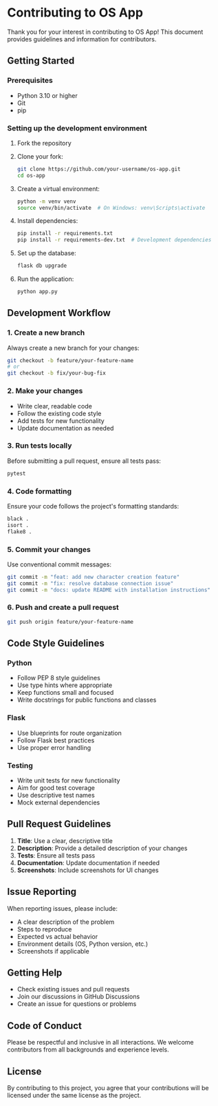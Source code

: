 # Contributing to OS App

Thank you for your interest in contributing to OS App! This document provides guidelines and information for contributors.

## Getting Started

### Prerequisites
- Python 3.10 or higher
- Git
- pip

### Setting up the development environment

1. Fork the repository
2. Clone your fork:
   ```bash
   git clone https://github.com/your-username/os-app.git
   cd os-app
   ```

3. Create a virtual environment:
   ```bash
   python -m venv venv
   source venv/bin/activate  # On Windows: venv\Scripts\activate
   ```

4. Install dependencies:
   ```bash
   pip install -r requirements.txt
   pip install -r requirements-dev.txt  # Development dependencies
   ```

5. Set up the database:
   ```bash
   flask db upgrade
   ```

6. Run the application:
   ```bash
   python app.py
   ```

## Development Workflow

### 1. Create a new branch
Always create a new branch for your changes:
```bash
git checkout -b feature/your-feature-name
# or
git checkout -b fix/your-bug-fix
```

### 2. Make your changes
- Write clear, readable code
- Follow the existing code style
- Add tests for new functionality
- Update documentation as needed

### 3. Run tests locally
Before submitting a pull request, ensure all tests pass:
```bash
pytest
```

### 4. Code formatting
Ensure your code follows the project's formatting standards:
```bash
black .
isort .
flake8 .
```

### 5. Commit your changes
Use conventional commit messages:
```bash
git commit -m "feat: add new character creation feature"
git commit -m "fix: resolve database connection issue"
git commit -m "docs: update README with installation instructions"
```

### 6. Push and create a pull request
```bash
git push origin feature/your-feature-name
```

## Code Style Guidelines

### Python
- Follow PEP 8 style guidelines
- Use type hints where appropriate
- Keep functions small and focused
- Write docstrings for public functions and classes

### Flask
- Use blueprints for route organization
- Follow Flask best practices
- Use proper error handling

### Testing
- Write unit tests for new functionality
- Aim for good test coverage
- Use descriptive test names
- Mock external dependencies

## Pull Request Guidelines

1. **Title**: Use a clear, descriptive title
2. **Description**: Provide a detailed description of your changes
3. **Tests**: Ensure all tests pass
4. **Documentation**: Update documentation if needed
5. **Screenshots**: Include screenshots for UI changes

## Issue Reporting

When reporting issues, please include:
- A clear description of the problem
- Steps to reproduce
- Expected vs actual behavior
- Environment details (OS, Python version, etc.)
- Screenshots if applicable

## Getting Help

- Check existing issues and pull requests
- Join our discussions in GitHub Discussions
- Create an issue for questions or problems

## Code of Conduct

Please be respectful and inclusive in all interactions. We welcome contributors from all backgrounds and experience levels.

## License

By contributing to this project, you agree that your contributions will be licensed under the same license as the project.
